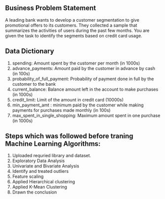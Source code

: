 ## Business Problem Statement
A leading bank wants to develop a customer segmentation to give promotional offers to its customers.
They collected a sample that summarizes the activities of users during the past few months. 
You are given the task to identify the segments based on credit card usage.

## Data Dictionary 
1. spending: Amount spent by the customer per month (in 1000s)
2. advance_payments: Amount paid by the customer in advance by cash (in 100s)
3. probability_of_full_payment: Probability of payment done in full by the customer to the bank
4. current_balance: Balance amount left in the account to make purchases (in 1000s)
5. credit_limit: Limit of the amount in credit card (10000s)
6. min_payment_amt : minimum paid by the customer while making payments for purchases made monthly (in 100s)
7. max_spent_in_single_shopping: Maximum amount spent in one purchase (in 1000s)

## Steps which was followed before traning Machine Learning Algorithms:
1. Uploaded requried library and dataset.
2. Exploratory Data Analysis
3. Univariate and Bivariate Analysis
4. Identify and treated outliers
5. Feature scaling
6. Applied Hierarchical clustering
7. Applied K-Mean Clustering
8. Drawn the conclusion
